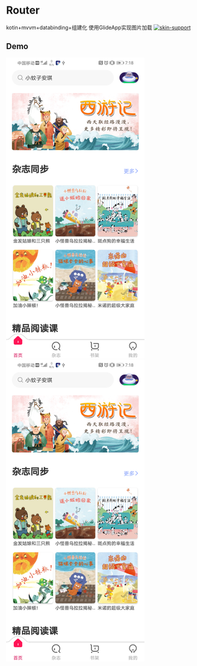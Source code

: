# Router
kotin+mvvm+databinding+组建化
使用GlideApp实现图片加载
[![skin-support](https://img.shields.io/badge/release-v1.0.11-green.svg)](http://jcenter.bintray.com/skin/support)


## Demo
<img  src="https://raw.githubusercontent.com/RouterTeam/Router/master/short/home.png" width="375"/> <img  src="https://raw.githubusercontent.com/RouterTeam/Router/master/short/home.png" width="375"/>
 


